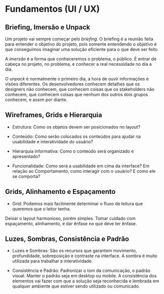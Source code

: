 # Fundamentos (UI / UX)

## Briefing, Imersão e Unpack

Um projeto vai sempre começar pelo *briefing*. O briefing é a reunião feita para entender o objetivo do projeto, pois somente entendendo o objetivo é que conseguimos imaginar uma solução eficiente para o que deve ser feito

A *imersão* é a forma que conheceremos o problema, o público. É entrar de cabeça no projeto, no problema, e conhecer a real necessidade no dia a dia.

O *unpack* é normalmente o primeiro dia, a hora de ouvir informações e visões diferentes. Os desenvolvedores conhecem detalhes que os designers não conhecem, que conhecem coisas que os stakeholders não conhecem, que conhecem coisas que nenhum dos outros dois grupos conhecem, e assim por diante.

## Wireframes, Grids e Hierarquia

* Estrutura: Como os objetos devem ser posicionados no layout?

* Conteúdo: Como serão colocados os conteúdos para ajudar na usabilidade e interatividade do usuário?

* Hierarquia informativa: Como o conteúdo será organizado e apresentado?

* Funcionalidade: Como será a usabilidade em cima da interface? Em relação ao Comportamento, como interagir com o usuário? E como ele se comporta?

## Grids, Alinhamento e Espaçamento

* Grid: Podemos mais facilmente determinar o fluxo de leitura que queremos que o leitor tenha.

Deixar o layout harmonioso, porém simples. Tomar cuidado com espaçamento, alinhamento, e dar ênfase no que deve ter ênfase.

## Luzes, Sombras, Consistência e Padrão

* Luzes e Sombras: São os recursos que garantem movimento, profundidade, sobreposição e contraste na interface. A sombra é muito utilizada para trabalhar a interatividade.

* Consistência e Padrão: Padronizar o tom da comunicação, o padrão visual. Manter o padrão seja em desktop ou mobile. A consistência dos elementos vai fazer com que a solução seja reconhecida e lembrada em qualquer ambiente que estiver sendo utilizado ou comunicado.

